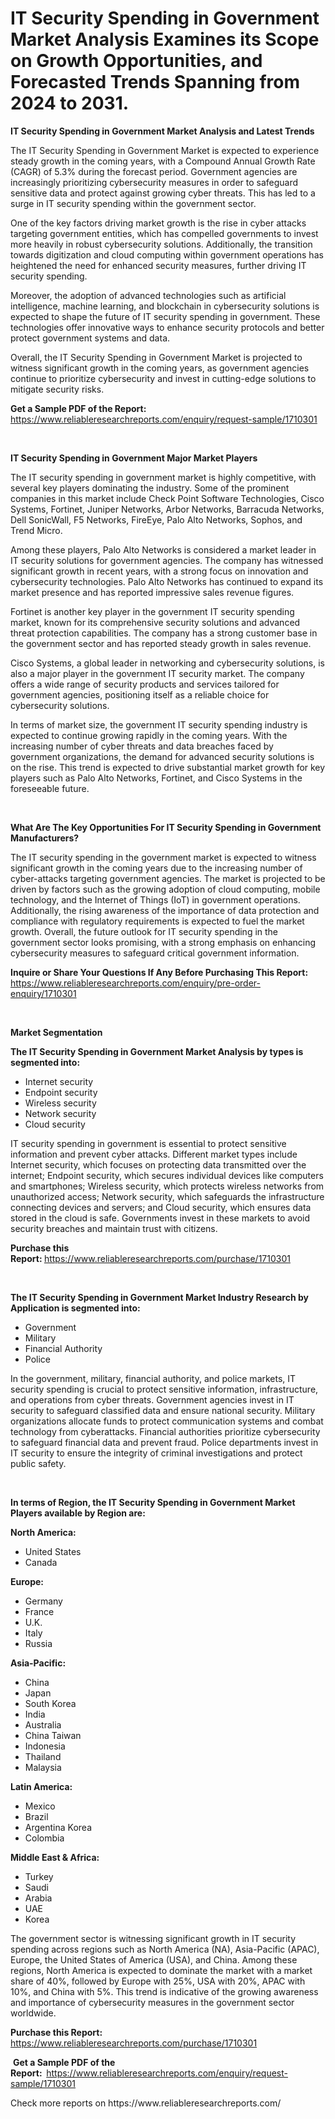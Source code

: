 <p><h1>IT Security Spending in Government Market Analysis Examines its Scope on Growth Opportunities, and Forecasted Trends Spanning from 2024 to 2031.</h1></p><p><strong>IT Security Spending in Government Market Analysis and Latest Trends</strong></p>
<p><p>The IT Security Spending in Government Market is expected to experience steady growth in the coming years, with a Compound Annual Growth Rate (CAGR) of 5.3% during the forecast period. Government agencies are increasingly prioritizing cybersecurity measures in order to safeguard sensitive data and protect against growing cyber threats. This has led to a surge in IT security spending within the government sector.</p><p>One of the key factors driving market growth is the rise in cyber attacks targeting government entities, which has compelled governments to invest more heavily in robust cybersecurity solutions. Additionally, the transition towards digitization and cloud computing within government operations has heightened the need for enhanced security measures, further driving IT security spending.</p><p>Moreover, the adoption of advanced technologies such as artificial intelligence, machine learning, and blockchain in cybersecurity solutions is expected to shape the future of IT security spending in government. These technologies offer innovative ways to enhance security protocols and better protect government systems and data.</p><p>Overall, the IT Security Spending in Government Market is projected to witness significant growth in the coming years, as government agencies continue to prioritize cybersecurity and invest in cutting-edge solutions to mitigate security risks.</p></p>
<p><strong>Get a Sample PDF of the Report:&nbsp;</strong> <a href="https://www.reliableresearchreports.com/enquiry/request-sample/1710301">https://www.reliableresearchreports.com/enquiry/request-sample/1710301</a></p>
<p>&nbsp;</p>
<p><strong>IT Security Spending in Government Major Market Players</strong></p>
<p><p>The IT security spending in government market is highly competitive, with several key players dominating the industry. Some of the prominent companies in this market include Check Point Software Technologies, Cisco Systems, Fortinet, Juniper Networks, Arbor Networks, Barracuda Networks, Dell SonicWall, F5 Networks, FireEye, Palo Alto Networks, Sophos, and Trend Micro.</p><p>Among these players, Palo Alto Networks is considered a market leader in IT security solutions for government agencies. The company has witnessed significant growth in recent years, with a strong focus on innovation and cybersecurity technologies. Palo Alto Networks has continued to expand its market presence and has reported impressive sales revenue figures.</p><p>Fortinet is another key player in the government IT security spending market, known for its comprehensive security solutions and advanced threat protection capabilities. The company has a strong customer base in the government sector and has reported steady growth in sales revenue.</p><p>Cisco Systems, a global leader in networking and cybersecurity solutions, is also a major player in the government IT security market. The company offers a wide range of security products and services tailored for government agencies, positioning itself as a reliable choice for cybersecurity solutions.</p><p>In terms of market size, the government IT security spending industry is expected to continue growing rapidly in the coming years. With the increasing number of cyber threats and data breaches faced by government organizations, the demand for advanced security solutions is on the rise. This trend is expected to drive substantial market growth for key players such as Palo Alto Networks, Fortinet, and Cisco Systems in the foreseeable future.</p></p>
<p>&nbsp;</p>
<p><strong>What Are The Key Opportunities For IT Security Spending in Government Manufacturers?</strong></p>
<p><p>The IT security spending in the government market is expected to witness significant growth in the coming years due to the increasing number of cyber-attacks targeting government agencies. The market is projected to be driven by factors such as the growing adoption of cloud computing, mobile technology, and the Internet of Things (IoT) in government operations. Additionally, the rising awareness of the importance of data protection and compliance with regulatory requirements is expected to fuel the market growth. Overall, the future outlook for IT security spending in the government sector looks promising, with a strong emphasis on enhancing cybersecurity measures to safeguard critical government information.</p></p>
<p><strong>Inquire or Share Your Questions If Any Before Purchasing This Report:</strong> <a href="https://www.reliableresearchreports.com/enquiry/pre-order-enquiry/1710301">https://www.reliableresearchreports.com/enquiry/pre-order-enquiry/1710301</a></p>
<p>&nbsp;</p>
<p><strong>Market Segmentation</strong></p>
<p><strong>The IT Security Spending in Government Market Analysis by types is segmented into:</strong></p>
<p><ul><li>Internet security</li><li>Endpoint security</li><li>Wireless security</li><li>Network security</li><li>Cloud security</li></ul></p>
<p><p>IT security spending in government is essential to protect sensitive information and prevent cyber attacks. Different market types include Internet security, which focuses on protecting data transmitted over the internet; Endpoint security, which secures individual devices like computers and smartphones; Wireless security, which protects wireless networks from unauthorized access; Network security, which safeguards the infrastructure connecting devices and servers; and Cloud security, which ensures data stored in the cloud is safe. Governments invest in these markets to avoid security breaches and maintain trust with citizens.</p></p>
<p><strong>Purchase this Report:&nbsp;</strong><a href="https://www.reliableresearchreports.com/purchase/1710301">https://www.reliableresearchreports.com/purchase/1710301</a></p>
<p>&nbsp;</p>
<p><strong>The IT Security Spending in Government Market Industry Research by Application is segmented into:</strong></p>
<p><ul><li>Government</li><li>Military</li><li>Financial Authority</li><li>Police</li></ul></p>
<p><p>In the government, military, financial authority, and police markets, IT security spending is crucial to protect sensitive information, infrastructure, and operations from cyber threats. Government agencies invest in IT security to safeguard classified data and ensure national security. Military organizations allocate funds to protect communication systems and combat technology from cyberattacks. Financial authorities prioritize cybersecurity to safeguard financial data and prevent fraud. Police departments invest in IT security to ensure the integrity of criminal investigations and protect public safety.</p></p>
<p>&nbsp;</p>
<p><strong>In terms of Region, the IT Security Spending in Government Market Players available by Region are:</strong></p>
<p>
    <p> <strong> North America: </strong>
        <ul>
            <li>United States</li>
            <li>Canada</li>
        </ul>
        </p> 
    <p> <strong> Europe: </strong>
        <ul>
            <li>Germany</li>
            <li>France</li>
            <li>U.K.</li>
            <li>Italy</li>
            <li>Russia</li>
        </ul>
        </p> 
    <p> <strong> Asia-Pacific: </strong>
        <ul>
            <li>China</li>
            <li>Japan</li>
            <li>South Korea</li>
            <li>India</li>
            <li>Australia</li>
            <li>China Taiwan</li>
            <li>Indonesia</li>
            <li>Thailand</li>
            <li>Malaysia</li>
        </ul>
        </p> 
    <p> <strong> Latin America: </strong>
        <ul>
            <li>Mexico</li>
            <li>Brazil</li>
            <li>Argentina Korea</li>
            <li>Colombia</li>
        </ul>
        </p> 
    <p> <strong> Middle East & Africa: </strong>
        <ul>
            <li>Turkey</li>
            <li>Saudi</li>
            <li>Arabia</li>
            <li>UAE</li>
            <li>Korea</li>
        </ul>
    </p>
    </p>
<p><p>The government sector is witnessing significant growth in IT security spending across regions such as North America (NA), Asia-Pacific (APAC), Europe, the United States of America (USA), and China. Among these regions, North America is expected to dominate the market with a market share of 40%, followed by Europe with 25%, USA with 20%, APAC with 10%, and China with 5%. This trend is indicative of the growing awareness and importance of cybersecurity measures in the government sector worldwide.</p></p>
<p><strong>Purchase this Report: </strong><a href="https://www.reliableresearchreports.com/purchase/1710301">https://www.reliableresearchreports.com/purchase/1710301</a></p>
<p>&nbsp;<strong>Get a Sample PDF of the Report:&nbsp;&nbsp;</strong><a href="https://www.reliableresearchreports.com/enquiry/request-sample/1710301">https://www.reliableresearchreports.com/enquiry/request-sample/1710301</a></p>
<p><strong></strong></p>
<p>Check more reports on https://www.reliableresearchreports.com/</p>